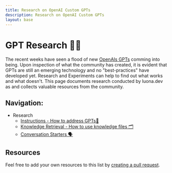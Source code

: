 ```yaml
---
title: Research on OpenAI Custom GPTs
description: Research on OpenAI Custom GPTs
layout: base
---
```

# GPT Research 🧑‍🔬

The recent weeks have seen a flood of new [OpenAIs GPTs](https://openai.com/blog/introducing-gpts) comming into being. Upon inspection of what the community has created, it is evident that GPTs are still an emerging technology and no "best-practices" have developed yet. Research and Experiments can help to find out what works and what doesn't. This page documents research conducted by luona.dev as and collects valuable resources from the community.

## Navigation:
- Research
    - [Instructions - How to address GPTs👋](/research/adressing-experiment/)
    - [Knowledge Retrieval - How to use knowledge files 🗂️](/research/knowledge-retrieval-experiment/)
    - [Conversation Starters 🗣️](/research/conversation-starters/)

## Resources
Feel free to add your own resources to this list by [creating a pull request](https://github.com/luona-dev/latestGPTs#contribution-guidelines).